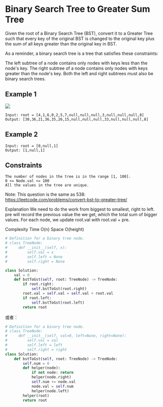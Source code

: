 # Binary Search Tree to Greater Sum Tree

Given the root of a Binary Search Tree (BST), convert it to a Greater Tree such that every key of the original BST is changed to the original key plus the sum of all keys greater than the original key in BST.

As a reminder, a binary search tree is a tree that satisfies these constraints:

The left subtree of a node contains only nodes with keys less than the node's key.
The right subtree of a node contains only nodes with keys greater than the node's key.
Both the left and right subtrees must also be binary search trees.

## Example 1

![](https://assets.leetcode.com/uploads/2019/05/02/tree.png)

```text
Input: root = [4,1,6,0,2,5,7,null,null,null,3,null,null,null,8]
Output: [30,36,21,36,35,26,15,null,null,null,33,null,null,null,8]
```

## Example 2

```text
Input: root = [0,null,1]
Output: [1,null,1]
```

## Constraints

```text
The number of nodes in the tree is in the range [1, 100].
0 <= Node.val <= 100
All the values in the tree are unique.
```

Note: This question is the same as 538: https://leetcode.com/problems/convert-bst-to-greater-tree/



Explanation
We need to do the work from biggest to smallest, right to left.
pre will record the previous value the we get, which the total sum of bigger values.
For each node, we update root.val with root.val + pre.


Complexity
Time O(n)
Space O(height)


```python
# Definition for a binary tree node.
# class TreeNode:
#     def __init__(self, x):
#         self.val = x
#         self.left = None
#         self.right = None

class Solution:
    val = 0
    def bstToGst(self, root: TreeNode) -> TreeNode:
        if root.right: 
            self.bstToGst(root.right)
        root.val = self.val = self.val + root.val
        if root.left: 
            self.bstToGst(root.left)
        return root
```

或者：

```python
# Definition for a binary tree node.
# class TreeNode:
#     def __init__(self, val=0, left=None, right=None):
#         self.val = val
#         self.left = left
#         self.right = right
class Solution:
    def bstToGst(self, root: TreeNode) -> TreeNode:
        self.num = 0
        def helper(node):
            if not node: return 
            helper(node.right)
            self.num += node.val 
            node.val = self.num
            helper(node.left)
        helper(root)
        return root 
```
